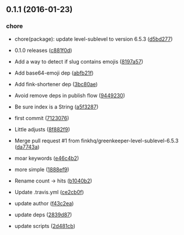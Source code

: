 <a name="0.1.1"></a>
## 0.1.1 (2016-01-23)


### chore

* chore(package): update level-sublevel to version 6.5.3 ([d5bd277](https://github.com/finkhq/fink-level/commit/d5bd277))

* 0.1.0 releases ([c881f0d](https://github.com/finkhq/fink-level/commit/c881f0d))
* Add a way to detect if slug contains emojis ([8197a57](https://github.com/finkhq/fink-level/commit/8197a57))
* Add base64-emoji dep ([abfb21f](https://github.com/finkhq/fink-level/commit/abfb21f))
* Add fink-shortener dep ([3bc80ae](https://github.com/finkhq/fink-level/commit/3bc80ae))
* Avoid remove deps in publish flow ([9449230](https://github.com/finkhq/fink-level/commit/9449230))
* Be sure index is a String ([a5f3287](https://github.com/finkhq/fink-level/commit/a5f3287))
* first commit ([7123076](https://github.com/finkhq/fink-level/commit/7123076))
* Little adjusts ([8f882f9](https://github.com/finkhq/fink-level/commit/8f882f9))
* Merge pull request #1 from finkhq/greenkeeper-level-sublevel-6.5.3 ([da7743a](https://github.com/finkhq/fink-level/commit/da7743a))
* moar keywords ([e46c4b2](https://github.com/finkhq/fink-level/commit/e46c4b2))
* more simple ([1888ef9](https://github.com/finkhq/fink-level/commit/1888ef9))
* Rename count → hits ([b1040b2](https://github.com/finkhq/fink-level/commit/b1040b2))
* Update .travis.yml ([ce2cb0f](https://github.com/finkhq/fink-level/commit/ce2cb0f))
* update author ([f43c2ea](https://github.com/finkhq/fink-level/commit/f43c2ea))
* update deps ([2839d87](https://github.com/finkhq/fink-level/commit/2839d87))
* update scripts ([2d481cb](https://github.com/finkhq/fink-level/commit/2d481cb))



